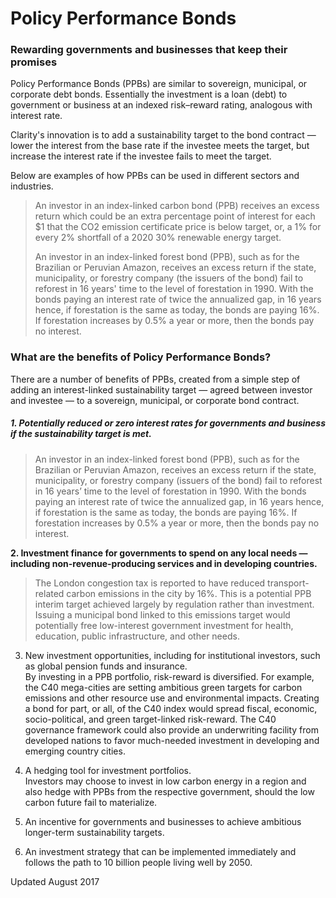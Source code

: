 # Policy Performance Bonds

### Rewarding governments and businesses that keep their promises

Policy Performance Bonds \(PPBs\) are similar to sovereign, municipal, or corporate debt bonds. Essentially the investment is a loan \(debt\) to government or business at an indexed risk–reward rating, analogous with interest rate.

Clarity's innovation is to add a sustainability target to the bond contract — lower the interest from the base rate if the investee meets the target, but increase the interest rate if the investee fails to meet the target.

Below are examples of how PPBs can be used in different sectors and industries.

> An investor in an index-linked carbon bond \(PPB\) receives an excess return which could be an extra percentage point of interest for each $1 that the CO2 emission certificate price is below target, or, a 1% for every 2% shortfall of a 2020 30% renewable energy target.
>
> An investor in an index-linked forest bond \(PPB\), such as for the Brazilian or Peruvian Amazon, receives an excess return if the state, municipality, or forestry company \(the issuers of the bond\) fail to reforest in 16 years' time to the level of forestation in 1990. With the bonds paying an interest rate of twice the annualized gap, in 16 years hence, if forestation is the same as today, the bonds are paying 16%. If forestation increases by 0.5% a year or more, then the bonds pay no interest.

### What are the benefits of Policy Performance Bonds?

There are a number of benefits of PPBs, created from a simple step of adding an interest-linked sustainability target — agreed between investor and investee — to a sovereign, municipal, or corporate bond contract.

##### 1. Potentially reduced or zero interest rates for governments and business if the sustainability target is met. 

> An investor in an index-linked forest bond \(PPB\), such as for the Brazilian or Peruvian Amazon, receives an excess return if the state, municipality, or forestry company \(issuers of the bond\) fail to reforest in 16 years’ time to the level of forestation in 1990. With the bonds paying an interest rate of twice the annualized gap, in 16 years hence, if forestation is the same as today, the bonds are paying 16%. If forestation increases by 0.5% a year or more, then the bonds pay no interest.

**2. Investment finance for governments to spend on any local needs — including non-revenue-producing services and in developing countries.**

> The London congestion tax is reported to have reduced transport-related carbon emissions in the city by 16%. This is a potential PPB interim target achieved largely by regulation rather than investment. Issuing a municipal bond linked to this emissions target would potentially free low-interest government investment for health, education, public infrastructure, and other needs.

3. New investment opportunities, including for institutional investors, such as global pension funds and insurance.  
By investing in a PPB portfolio, risk-reward is diversified. For example, the C40 mega-cities are setting ambitious green targets for carbon emissions and other resource use and environmental impacts. Creating a bond for part, or all, of the C40 index would spread fiscal, economic, socio-political, and green target-linked risk-reward. The C40 governance framework could also provide an underwriting facility from developed nations to favor much-needed investment in developing and emerging country cities.  


4. A hedging tool for investment portfolios.  
Investors may choose to invest in low carbon energy in a region and also hedge with PPBs from the respective government, should the low carbon future fail to materialize.  


5. An incentive for governments and businesses to achieve ambitious longer-term sustainability targets.  


6. An investment strategy that can be implemented immediately and follows the path to 10 billion people living well by 2050.

Updated August 2017



